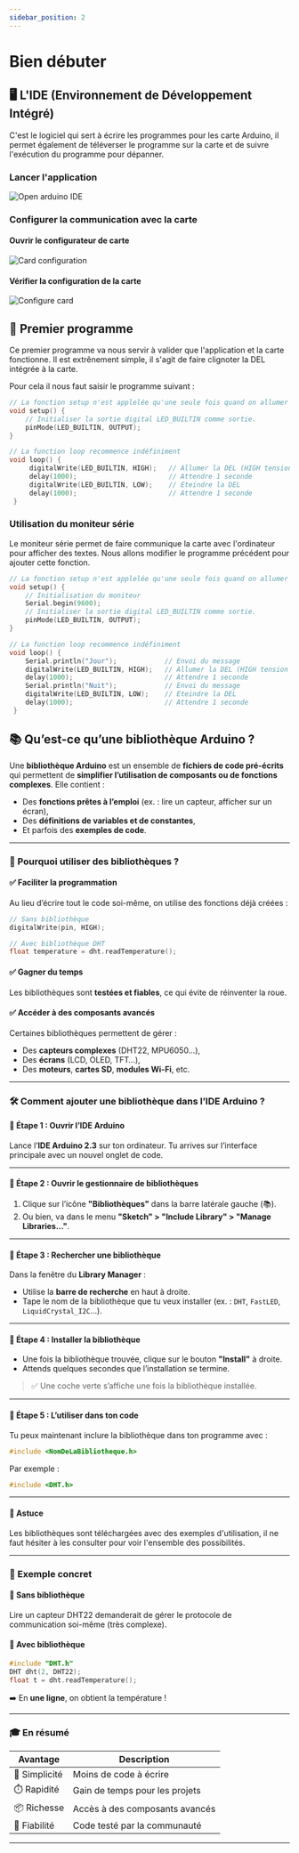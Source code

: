 ```yaml
---
sidebar_position: 2
---
```


# Bien débuter

<!-- ## Démarrer l'IDE Arduino  -->

## 🖥️ __L'IDE__ (Environnement de Développement Intégré)

C'est le logiciel qui sert à écrire les programmes pour les carte Arduino, il permet également de téléverser le programme sur la carte et de suivre l'exécution du programme pour dépanner.

### Lancer l'application

![Open arduino IDE](/img/getting-started/open-ide.png "Open arduino IDE")

### Configurer la communication avec la carte

#### Ouvrir le configurateur de carte

![Card configuration](/img/getting-started/open-card-configuration.png "Card configuration")

#### Vérifier la configuration de la carte

![Configure card](/img/getting-started/configure-card.png "Configure card")


## 🧰 Premier programme

Ce premier programme va nous servir à valider que l'application et la carte fonctionne. Il est extrênement simple, il s'agit de faire clignoter la DEL intégrée à la carte.

Pour cela il nous faut saisir le programme suivant :

```cpp
// La fonction setup n'est applelée qu'une seule fois quand on allumer la carte ou que l'on appuoe sur reset
void setup() {
    // Initialiser la sortie digital LED_BUILTIN comme sortie.
    pinMode(LED_BUILTIN, OUTPUT);
}

// La function loop recommence indéfiniment
void loop() {
     digitalWrite(LED_BUILTIN, HIGH);   // Allumer la DEL (HIGH tension de la sortie)
     delay(1000);                       // Attendre 1 seconde
     digitalWrite(LED_BUILTIN, LOW);    // Eteindre la DEL
     delay(1000);                       // Attendre 1 seconde
 }

```

### Utilisation du moniteur série

Le moniteur série permet de faire communique la carte avec l'ordinateur pour afficher des textes.
Nous allons modifier le programme précédent pour ajouter cette fonction.

```cpp
// La fonction setup n'est applelée qu'une seule fois quand on allumer la carte ou que l'on appuoe sur reset
void setup() {
    // Initialisation du moniteur
    Serial.begin(9600);
    // Initialiser la sortie digital LED_BUILTIN comme sortie.
    pinMode(LED_BUILTIN, OUTPUT);
}

// La function loop recommence indéfiniment
void loop() {
    Serial.println("Jour");            // Envoi du message
    digitalWrite(LED_BUILTIN, HIGH);   // Allumer la DEL (HIGH tension de la sortie)
    delay(1000);                       // Attendre 1 seconde
    Serial.println("Nuit");            // Envoi du message
    digitalWrite(LED_BUILTIN, LOW);    // Eteindre la DEL
    delay(1000);                       // Attendre 1 seconde
 }

```

## 📚 Qu’est-ce qu’une bibliothèque Arduino ?

Une **bibliothèque Arduino** est un ensemble de **fichiers de code pré-écrits** qui permettent de **simplifier l’utilisation de composants ou de fonctions complexes**. Elle contient :
- Des **fonctions prêtes à l’emploi** (ex. : lire un capteur, afficher sur un écran),
- Des **définitions de variables et de constantes**,
- Et parfois des **exemples de code**.

---

### 🧠 Pourquoi utiliser des bibliothèques ?

#### ✅ **Faciliter la programmation**
Au lieu d’écrire tout le code soi-même, on utilise des fonctions déjà créées :
```cpp
// Sans bibliothèque
digitalWrite(pin, HIGH);

// Avec bibliothèque DHT
float temperature = dht.readTemperature();
```

#### ✅ **Gagner du temps**
Les bibliothèques sont **testées et fiables**, ce qui évite de réinventer la roue.

#### ✅ **Accéder à des composants avancés**
Certaines bibliothèques permettent de gérer :
- Des **capteurs complexes** (DHT22, MPU6050…),
- Des **écrans** (LCD, OLED, TFT…),
- Des **moteurs**, **cartes SD**, **modules Wi-Fi**, etc.

---

### 🛠️ Comment ajouter une bibliothèque dans l’IDE Arduino ?

<!-- 1. **Ouvrir l’IDE Arduino**
2. Aller dans **Croquis > Inclure une bibliothèque > Gérer les bibliothèques**
3. Rechercher le nom de la bibliothèque (ex. : `DHT`, `FastLED`)
4. Cliquer sur **Installer**

> 📦 Les bibliothèques sont téléchargées depuis le **gestionnaire de bibliothèques Arduino**, qui contient des milliers de ressources gratuites. -->


#### 📌 Étape 1 : Ouvrir l’IDE Arduino
Lance l’**IDE Arduino 2.3** sur ton ordinateur. Tu arrives sur l’interface principale avec un nouvel onglet de code.

---

#### 📌 Étape 2 : Ouvrir le gestionnaire de bibliothèques
1. Clique sur l’icône **"Bibliothèques"** dans la barre latérale gauche (📚).
2. Ou bien, va dans le menu **"Sketch" > "Include Library" > "Manage Libraries…"**.

---

#### 📌 Étape 3 : Rechercher une bibliothèque
Dans la fenêtre du **Library Manager** :
- Utilise la **barre de recherche** en haut à droite.
- Tape le nom de la bibliothèque que tu veux installer (ex. : `DHT`, `FastLED`, `LiquidCrystal_I2C`…).

---

#### 📌 Étape 4 : Installer la bibliothèque
- Une fois la bibliothèque trouvée, clique sur le bouton **"Install"** à droite.
- Attends quelques secondes que l’installation se termine.

> ✅ Une coche verte s’affiche une fois la bibliothèque installée.

---

#### 📌 Étape 5 : L’utiliser dans ton code
Tu peux maintenant inclure la bibliothèque dans ton programme avec :
```cpp
#include <NomDeLaBibliotheque.h>
```

Par exemple :
```cpp
#include <DHT.h>
```

---

#### 🧠 Astuce
Les bibliothèques sont téléchargées avec des exemples d'utilisation, il ne faut hésiter à les consulter pour voir l'ensemble des possibilités.

---

### 🧩 Exemple concret

#### 🔹 Sans bibliothèque
Lire un capteur DHT22 demanderait de gérer le protocole de communication soi-même (très complexe).

#### 🔹 Avec bibliothèque
```cpp
#include "DHT.h"
DHT dht(2, DHT22);
float t = dht.readTemperature();
```
➡️ En **une ligne**, on obtient la température !

---

### 🎓 En résumé

| Avantage | Description |
|---------|-------------|
| 🧠 Simplicité | Moins de code à écrire |
| ⏱️ Rapidité | Gain de temps pour les projets |
| 📦 Richesse | Accès à des composants avancés |
| 🧪 Fiabilité | Code testé par la communauté |

---
